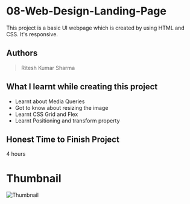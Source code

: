 
# 08-Web-Design-Landing-Page

This project is a basic UI webpage which is created by using HTML and CSS. It's responsive.





## Authors

 >Ritesh Kumar Sharma


## What I learnt while creating this project

- Learnt about Media Queries
- Got to know about resizing the image
- Learnt CSS Grid and Flex
- Learnt Positioning and transform property



## Honest Time to Finish Project

4 hours


# Thumbnail

![Thumbnail](https://user-images.githubusercontent.com/109421054/183822041-17331c63-055c-4c4b-96af-4aab1276010b.PNG)


